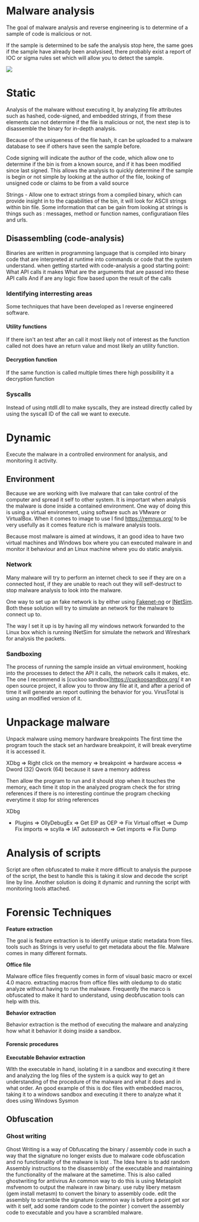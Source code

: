 # Malware analysis

The goal of malware analysis and reverse engineering is to determine of a sample of code is malicious or not.

If the sample is determined to be safe the analysis stop here, the same goes if the sample have already been analysised, there probably exist a report of IOC or sigma rules set which will allow you to detect the sample.

![](https://lh3.googleusercontent.com/RsYYHZwVCyP9qFPknlJOc9H_wERPuLoBevXenqcUrV0cIEb6zVkpIBjhpP1Fy-dMvsY2X4qDOxF_JVZD_J4s7NyCzGRbQ4LDyXfIZh1g5L2a_32iwZR4MuobOZOy1A2cC7gpUYWo8kNtR306kA)

# Static 

Analysis of the malware without executing it, by analyzing file attributes such as hashed, code-signed, and embedded strings, if from these elements can not determine if the file is malicious or not, the next step is to disassemble the binary for in-depth analysis.

Because of the uniqueness of the file hash, it can be uploaded to a malware database to see if others have seen the sample before.

Code signing will indicate the author of the code, which allow one to determine if the bin is from a known source, and if it has been modified since last signed. 
This allows the analysis to quickly determine if the sample is begin or not simple by looking at the author of the file, looking of unsigned code or claims to be from a valid source

Strings - Allow one to extract strings from a complied binary, which can provide insight in to the capabilities of the bin, it will look for ASCII strings within bin file.
Some information that can be gain from looking at strings is things such as : messages, method or function names, configuratiaon files and urls.

## Disassembling (code-analysis)

Binaries are written in programming language that is compiled into binary code that are interpreted at runtime into commands or code that the system understand.
when getting started with code-analysis a good starting point:
What API calls it makes
What are the arguments that are passed into these API calls
And if are any logic flow based upon the result of the calls

### Identifying interresting areas

Some techniques that have been developed as I reverse engineered software.

#### Utility functions

If there isn't an test after an call it most likely not of interest as the function called not does have an return value and most likely an utility function.

#### Decryption function

If the same function is called multiple times there high possibility it a decryption function

### Syscalls

Instead of using ntdll.dll to make syscalls, they are instead directly called by using the syscall ID of the call we want to execute.

# Dynamic
    
Execute the malware in a controlled environment for analysis, and monitoring it activity.

## Environment
    
Because we are working with live malware that can take control of the computer and spread it self to other system.
It is important when analysis the malware is done inside a contained environment. One way of doing this is using a virtual environment, using software such as VMware or VirtualBox.
When it comes to image to use I find https://remnux.org/ to be very usefully as it comes feature rich is malware analysis tools.

Because most malware is aimed at windows, it an good idea to have two virtual machines and Windows box where you can executed malware in and monitor it behaviour and an Linux machine where you do static analysis.

### Network

Many malware will try to perform an internet check to see if they are on a connected host, if they are unable to reach out they will self-destruct to stop malware analysis to look into the malware.

One way to set up an fake network is by either using [Fakenet-ng](https://github.com/mandiant/flare-fakenet-ng) or [INetSim](https://www.inetsim.org/). Both these solution will try to simulate an network for the malware to connect up to.

The way I set it up is by having all my windows network forwarded to the Linux box which is running INetSim for simulate the network and Wireshark for analysis the packets.

### Sandboxing 

The process of running the sample inside an virtual environment, hooking into the processes to detect the API it calls, the network calls it makes, etc. 
The one I recommend is [cuckoo sandbox]https://cuckoosandbox.org/ it an open source project, it allow you to throw any file at it, and after a period of time it will generate an report outlining the behavior for you. 
VirusTotal is using an modified version of it.

# Unpackage malware

Unpack malware using memory hardware breakpoints
The first time the program touch the stack set an hardware breakpoint, it will break everytime it is accessed it.
    
XDbg ⇒ Right click on the memory ⇒ breakpoint ⇒ hardware access ⇒ Dword (32) Qwork (64) because it save a memory address

Then allow the program to run and it should stop when it touches the memory, each time it stop in the analyzed program check the for string references if there is no interesting continue the program checking everytime it stop for string references

XDbg 
- Plugins ⇒ OllyDebugEx ⇒ Get EIP as OEP ⇒ Fix Virtual offset ⇒ Dump Fix imports ⇒ scylla ⇒  IAT autosearch ⇒ Get imports ⇒ Fix Dump


# Analysis of scripts

Script are often obfuscated to make it more difficult to analysis the purpose of the script, the best to handle this is taking it slow and decode the script line by line.
Another solution is doing it dynamic and running the script with monitoring tools attached.

# Forensic Techniques

**Feature extraction**

The goal is feature extraction is to identify unique static metadata from files. tools such as Strings is very useful to get metadata about the file. Malware comes in many different formats.

**Office file**

Malware office files frequently comes in form of visual basic macro or excel 4.0 macro. extracting macros from office files with oledump to do static analyze without having to run the malware. Frequently the marco is obfuscated to make it hard to understand, using deobfuscation tools can help with this.

**Behavior extraction**

Behavior extraction is the method of executing the malware and analyzing how what it behavior it doing inside a sandbox.

#### Forensic procedures

**Executable Behavior extraction**

WIth the executable in hand, isolating it in a sandbox and executing it there and analyzing the log files of the system is a quick way to get an understanding of the procedure of the malware and what it does and in what order. An good example of this is doc files with embedded macros, taking it to a windows sandbox and executing it there to analyze what it does using Windows Sysmon

## **Obfuscation**

### **Ghost writing**

Ghost Writing is a way of Obfuscating the binary / assembly code in such a way that the signature no longer exists due to malware code obfuscation and no functionality of the malware is lost . The Idea here is to add random Assembly instructions to the disassembly of the executable and maintaining the functionality of the malware at the sametime. This is also called ghostwriting for antivirus An common way to do this is using Metasploit msfvenom to output the malware in raw binary. use ruby libery metasm (gem install metasm) to convert the binary to assembly code. edit the assembly to scramble the signature (common way is before a point get xor with it self, add some random code to the pointer ) convert the assembly code to executable and you have a scrambled malware.
